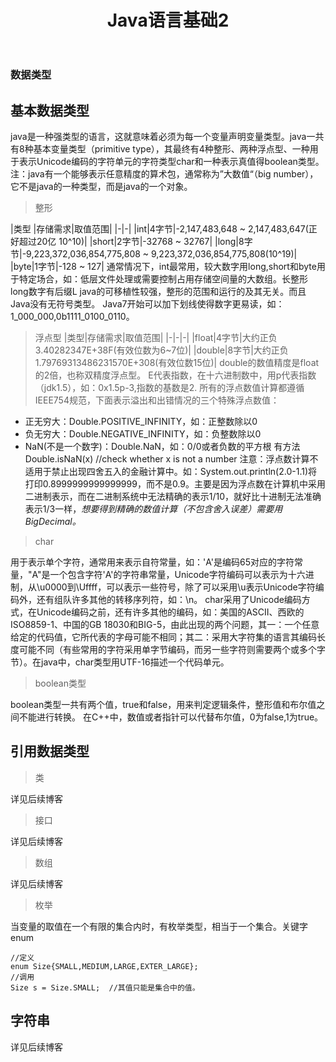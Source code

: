 ﻿---
layout: post
title: "Java语言基础2"
data: 2017-12-26
description: "数据类型 基本语法"
tag: JavaSE
---

### 数据类型 ###
## 基本数据类型 ##
java是一种强类型的语言，这就意味着必须为每一个变量声明变量类型。java一共有8种基本变量类型（primitive type），其最终有4种整形、两种浮点型、一种用于表示Unicode编码的字符单元的字符类型char和一种表示真值得boolean类型。
注：java有一个能够表示任意精度的算术包，通常称为”大数值“（big number），它不是java的一种类型，而是java的一个对象。

> 整形

|类型 |存储需求|取值范围|
|-|-|
|int|4字节|-2,147,483,648 ~ 2,147,483,647(正好超过20亿 10^10)|
|short|2字节|-32768 ~ 32767|
|long|8字节|-9,223,372,036,854,775,808 ~ 9,223,372,036,854,775,808(10^19)|
|byte|1字节|-128 ~ 127|
通常情况下，int最常用，较大数字用long,short和byte用于特定场合，如：低层文件处理或需要控制占用存储空间量的大数组。长整形long数字有后缀L
java的可移植性较强，整形的范围和运行的及其无关。而且Java没有无符号类型。
Java7开始可以加下划线使得数字更易读，如：1_000_000,0b1111_0100_0110。

> 浮点型
|类型|存储需求|取值范围|
|-|-|-|
|float|4字节|大约正负3.40282347E+38F(有效位数为6~7位)|
|double|8字节|大约正负1.79769313486231570E+308(有效位数15位)|
double的数值精度是float的2倍，也称双精度浮点型。
E代表指数，在十六进制数中，用p代表指数（jdk1.5），如：0x1.5p-3,指数的基数是2.
所有的浮点数值计算都遵循IEEE754规范，下面表示溢出和出错情况的三个特殊浮点数值：

 - 正无穷大：Double.POSITIVE_INFINITY，如：正整数除以0
 - 负无穷大：Double.NEGATIVE_INFINITY，如：负整数除以0
 - NaN(不是一个数字)：Double.NaN，如：0/0或者负数的平方根
 有方法Double.isNaN(x)  //check whether x is not a number
注意：浮点数计算不适用于禁止出现四舍五入的金融计算中。如：System.out.println(2.0-1.1)将打印0.8999999999999999，而不是0.9。主要是因为浮点数在计算机中采用二进制表示，而在二进制系统中无法精确的表示1/10，就好比十进制无法准确表示1/3一样，*想要得到精确的数值计算（不包含舍入误差）需要用BigDecimal。*

> char

用于表示单个字符，通常用来表示自符常量，如：'A'是编码65对应的字符常量，"A"是一个包含字符'A'的字符串常量，Unicode字符编码可以表示为十六进制，从\u0000到\Uffff，可以表示一些符号，除了可以采用\u表示Unicode字符编码外，还有组队许多其他的转移序列符，如：\n。
char采用了Unicode编码方式，在Unicode编码之前，还有许多其他的编码，如：美国的ASCII、西欧的ISO8859-1、中国的GB 18030和BIG-5，由此出现的两个问题，其一：一个任意给定的代码值，它所代表的字母可能不相同；其二：采用大字符集的语言其编码长度可能不同（有些常用的字符采用单字节编码，而另一些字符则需要两个或多个字节）。在java中，char类型用UTF-16描述一个代码单元。

> boolean类型

boolean类型一共有两个值，true和false，用来判定逻辑条件，整形值和布尔值之间不能进行转换。
在C++中，数值或者指针可以代替布尔值，0为false,1为true。


## 引用数据类型 ##

> 类

详见后续博客
> 接口

详见后续博客
> 数组

详见后续博客
> 枚举

当变量的取值在一个有限的集合内时，有枚举类型，相当于一个集合。关键字enum

    //定义
    enum Size{SMALL,MEDIUM,LARGE,EXTER_LARGE};
    //调用
    Size s = Size.SMALL;  //其值只能是集合中的值。


## 字符串 ##
详见后续博客



